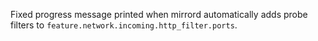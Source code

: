Fixed progress message printed when mirrord automatically adds probe filters to `feature.network.incoming.http_filter.ports`.